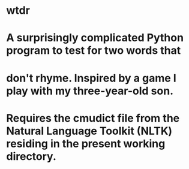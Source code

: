 wtdr
====
# A surprisingly complicated Python program to test for two words that
# don't rhyme.  Inspired by a game I play with my three-year-old son. 
# 
# Requires the cmudict file from the Natural Language Toolkit (NLTK) residing in the present working directory.

